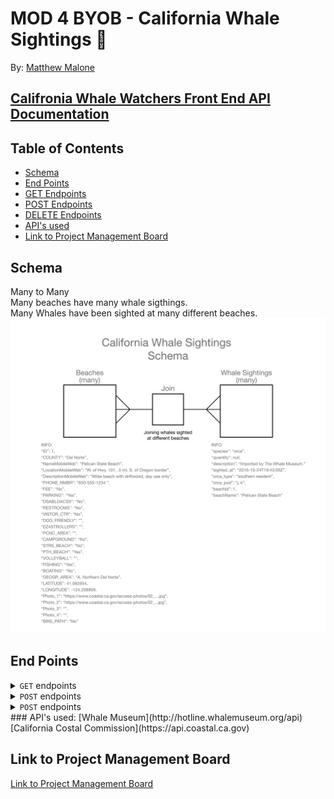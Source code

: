 # MOD 4 BYOB - California Whale Sightings 🐳

By:
[Matthew Malone](https://github.com/matthewdshepherd)

## [Califronia Whale Watchers Front End API Documentation](https://matthewdshepherd.github.io/whalewatchers/)

## Table of Contents
* [Schema](#Schema)
* [End Points](#End-Points)
* [GET Endpoints](#GET-endpoints)
* [POST Endpoints](#POST-endpoints)
* [DELETE Endpoints](#DELETE-endpoint)
* [API's used](API's-used)
* [Link to Project Management Board](Link-to-Project-Management-Board)


## Schema
Many to Many<br/>
Many beaches have many whale sigthings.<br/>
Many Whales have been sighted at many different beaches.
<img src="./images/BYOB-whalewatchers-schema.png" alt="Whale Watchers Schema Diagram">

## End Points
<details>
  <summary> <code>GET</code> endpoints </summary>

##### 1. All Beaches 
GET path:`/api/v1/beaches`
- Sample Response (ok) status: 200
- Will return an array of all beaches, each as an object.
- Each beach object will contain the following:
```js
[{
    "ID": 1,
    "COUNTY": "Del Norte",
    "NameMobileWeb": "Pelican State Beach",
    "LocationMobileWeb": "W. of Hwy. 101, .5 mi. S. of Oregon border",
    "DescriptionMobileWeb": "Wide beach with driftwood, day use only",
    "PHONE_NMBR": "",
    "FEE": "No",
    "PARKING": "Yes",
    "DSABLDACSS": "No",
    "RESTROOMS": "No",
    "VISTOR_CTR": "No",
    "DOG_FRIENDLY": "",
    "EZ4STROLLERS": "",
    "PCNC_AREA": "",
    "CAMPGROUND": "No",
    "STRS_BEACH": "No",
    "PTH_BEACH": "Yes",
    "VOLLEYBALL": "",
    "FISHING": "Yes",
    "BOATING": "No",
    "GEOGR_AREA": "A. Northern Del Norte",
    "Photo_1": "https://www.coastal.ca.gov/access-photos/02_del_norte/02_northern_del_norte/Pelican_State_Beach_2013_07_01_4908.jpg",
    "Photo_2": "https://www.coastal.ca.gov/access-photos/02_del_norte/02_northern_del_norte/Pelican_State_Beach_SFS_2013_07_01_4903.jpg",
    "Photo_3": "",
    "Photo_4": "",
    "BIKE_PATH": "No"
  }]
```
- `Sample Response (error) status: 404`
```js
{ error: "Cannot retrieve Beach Data (try again just for the halibut)" }
```

##### 2. All Whale Sightings
GET path:`/api/v1/whale_sightings`
- Sample Response (ok) status: 200
- Will return an array of all sightings from all beaches 
- Each sighting object will contain the following:
```js
[{
      "species": "orca",
      "quantity": null,
      "sighted_at": "2016-10-07T23:56:00Z",
      "orca_type": "southern resident",
      "beachId": 1,
      "beachName": "Pelican State Beach"
}]
```
- Sample Response (error) status: 404
```js
{ 
  error: "Cannot retreive Whale Sightings Data (this blows)" 
}
```

##### 3. A Single Beach with all beach statics
GET path: `/api/v1/beaches/:id`
- Sample Response (ok) status: 200
- Will return an the single requested beach as an object.
- Each beach object will contain the following:
```js
{
    "ID": 1,
    "COUNTY": "Del Norte",
    "NameMobileWeb": "Pelican State Beach",
    "LocationMobileWeb": "W. of Hwy. 101, .5 mi. S. of Oregon border",
    "DescriptionMobileWeb": "Wide beach with driftwood, day use only",
    "PHONE_NMBR": "",
    "FEE": "No",
    "PARKING": "Yes",
    "DSABLDACSS": "No",
    "RESTROOMS": "No",
    "VISTOR_CTR": "No",
    "DOG_FRIENDLY": "",
    "EZ4STROLLERS": "",
    "PCNC_AREA": "",
    "CAMPGROUND": "No",
    "STRS_BEACH": "No",
    "PTH_BEACH": "Yes",
    "VOLLEYBALL": "",
    "FISHING": "Yes",
    "BOATING": "No",
    "GEOGR_AREA": "A. Northern Del Norte",
    "Photo_1": "https://www.coastal.ca.gov/access-photos/02_del_norte/02_northern_del_norte/Pelican_State_Beach_2013_07_01_4908.jpg",
    "Photo_2": "https://www.coastal.ca.gov/access-photos/02_del_norte/02_northern_del_norte/Pelican_State_Beach_SFS_2013_07_01_4903.jpg",
    "Photo_3": "",
    "Photo_4": "",
    "BIKE_PATH": "No"
  }
```
- Sample Response (error) status: 404
```js
{ 
  error: `Could not get beach with id 22, Can you please be more Pacific?`
}
```
##### 4 100 most recent Whale Sightings associated with a specific requested beach by id
Path: `/api/v1/beaches/:id/whale_sightings`
- Sample Response (ok) status: 200
- Will return an array of 100 whale sight objects
- Example partial array that will be returned:
```js
[
    {
      "species": "orca",
      "quantity": "5",
      "sighted_at": "2017-11-09T18:11:00Z",
      "orca_type": "unknown",
      "beachId": 53,
      "beachName": "Coastal Trail (Humboldt)"
    },
    {
      "species": "harbor porpoise",
      "quantity": "20",
      "sighted_at": "2017-10-01T00:38:00Z",
      "orca_type": "unknown",
      "beachId": 53,
      "beachName": "Coastal Trail (Humboldt)"
    },
    {
      "species": "humpback",
      "quantity": "1",
      "sighted_at": "2017-09-03T00:45:00Z",
      "orca_type": "unknown",
      "beachId": 53,
      "beachName": "Coastal Trail (Humboldt)"
    }
]   
```
- Sample Response (error) status: 404
- Note, this is probably due to no beach with the beach id requested
```js
{ 
  error: `Could not get whale sightings with beach id 22, it might be because sea weed.`
}
```

##### 5. Get all beaches where a specific whale/marine animal was spotted
GET path: `'/api/v1/beaches/sighting_type/:id'`
- the id is the specific whale/marine animal
- Response (ok) status: 200 - will return an array of all beaches where there was a whale/marine animal sighting of the requested type.
</details>

<details>
  <summary> <code>POST</code> endpoints </summary>

##### 1. Create Whale/Marine Animal Sighting
POST path:`/api/v1/whale_sightings`
This Post requires species(whale/marine animal), sighted_at(day and time), beachdID(id of beach), beachName(name of beach).
Format of POST body:
```js
{
  species: <String>,
  quantity: <Number>, //optional
  sighted_at: <String>,
  orca_type: <String>, //optional
  beachId: <Num>,
  beachName: <String>
}
```
- Sample Response (ok) status: 201
```js
{ id: 98003}
```
- Sample Response (error) status: 422 - When all the parameters are not provided:
```js
{ 
error:  Expected format: {
          species: <String>,
          quantity: <Number>(optional),
          sighted_at: <String>,
          orca_type: <String>(optional),
          beachId: 1,
          beachName: <String>
        }. 
        You're missing a [requiredParameter] property. 
}
```
- Sample Response (error) status: 404
```js
{ error: "Cannot add whale/marine animal sighting to database, are you sure we have a planktonic relationship?" }
```

##### 2. Create Beach
POST path: `/api/v1/beaches`
This Post requires NameMobileWeb(beach name), LocationMobileWeb(beach address), DescriptionMobileWeb(brief description of beach, ex. rocky, sandy, cove, etc.), PARKING(yes or no).
Format of POST body:
```js
{
  "COUNTY": <String>,
  "NameMobileWeb": <String>,
  "LocationMobileWeb": <String>,
  "DescriptionMobileWeb": <String>,
  "PHONE_NMBR": <String>,
  "FEE": <String>,
  "PARKING": <String>,
}
```
- Sample Response (ok) status: 201
```js
{ id: 916}
```
- Sample Response (error) status: 422 - When all the parameters are not provided:
```js
{ error: Expected format: {
          "COUNTY": <String>,
          "NameMobileWeb": <String>,
          "LocationMobileWeb": <String>,
          "DescriptionMobileWeb": <String>,
          "PHONE_NMBR": <String>,
          "FEE": <String>,
          "PARKING": <String>,
        }. You're missing a [requiredParameter] property. }
```
- Sample Response (error) status: 404
```js
{ 
error: "Cannot add beach to the database, looks like it's time to Netflix and krill." 
}
```
</details>

<details>
  <summary> <code>POST</code> endpoints </summary>

##### 1. DELETE Whale/Marine Animal Sighting
DELETE path:`/api/v1/whale_sightings/:id`
- this only requires the id of the whale/marine animal sighting you want to delete
- Sample Response (ok) status: 201 - the id of the deleted item will be returned in an object
```js
{ id: 916}
```
- Sample Response (error) status: 422
```js
{ 
error: "Cannot delete whale/marine animal sighting from database, I'd call the Codfather" 
}
```
</details>
### API's used:
[Whale Museum](http://hotline.whalemuseum.org/api)
[California Costal Commission](https://api.coastal.ca.gov)

## Link to Project Management Board
[Link to Project Management Board](https://github.com/users/matthewdshepherd/projects/3)